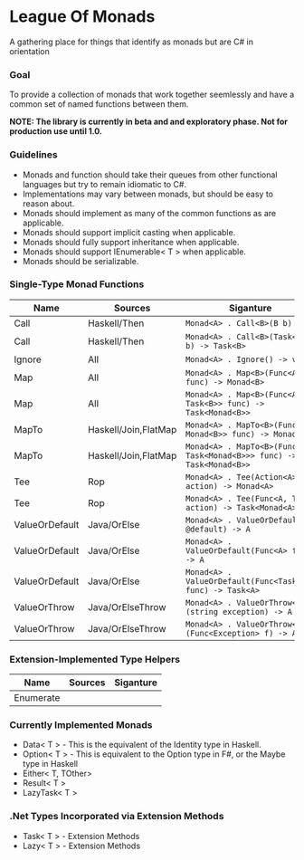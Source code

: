 ﻿# League Of Monads

A gathering place for things that identify as monads but are C# in orientation

### Goal

To provide a collection of monads that work together seemlessly and have a common set of named functions between them.

**NOTE: The library is currently in beta and and exploratory phase.  Not for production use until 1.0.**

### Guidelines
	
* Monads and function should take their queues from other functional languages but try to remain idiomatic to C#.
* Implementations may vary between monads, but should be easy to reason about.
* Monads should implement as many of the common functions as are applicable.
* Monads should support implicit casting when applicable.
* Monads should fully support inheritance when applicable.
* Monads should support IEnumerable< T > when applicable.
* Monads should be serializable.

### Single-Type Monad Functions

| Name            | Sources              | Siganture   |
| ---             | ---                  | ---         |
| Call            | Haskell/Then         | ```Monad<A> . Call<B>(B b) -> B```
| Call            | Haskell/Then         | ```Monad<A> . Call<B>(Task<B> b) -> Task<B>```
| Ignore          | All                  | ```Monad<A> . Ignore() -> void```
| Map             | All                  | ```Monad<A> . Map<B>(Func<A, B> func) -> Monad<B>```
| Map             | All                  | ```Monad<A> . Map<B>(Func<A, Task<B>> func) -> Task<Monad<B>>```
| MapTo           | Haskell/Join,FlatMap | ```Monad<A> . MapTo<B>(Func<A, Monad<B>> func) -> Monad<B>```
| MapTo           | Haskell/Join,FlatMap | ```Monad<A> . MapTo<B>(Func<A, Task<Monad<B>>> func) -> Task<Monad<B>>```
| Tee             | Rop                  | ```Monad<A> . Tee(Action<A> action) -> Monad<A>```
| Tee             | Rop                  | ```Monad<A> . Tee(Func<A, Task> action) -> Task<Monad<A>>```
| ValueOrDefault  | Java/OrElse          | ```Monad<A> . ValueOrDefault(A @default) -> A```
| ValueOrDefault  | Java/OrElse          | ```Monad<A> . ValueOrDefault(Func<A> func) -> A```
| ValueOrDefault  | Java/OrElse          | ```Monad<A> . ValueOrDefault(Func<Task<A>> func) -> Task<A>```
| ValueOrThrow    | Java/OrElseThrow     | ```Monad<A> . ValueOrThrow<E>(string exception) -> A```
| ValueOrThrow    | Java/OrElseThrow     | ```Monad<A> . ValueOrThrow<E>(Func<Exception> f) -> A```

<!-- 
| MapOrCatch      | Rop, C#              | ```Monad<A> . MapOrCatch<B>(Func<A, B> f, Func<A, Exception, Monad<B>> handler) -> Monad<B>``` 
| MapOrThrow      | Rop, C#              | ```Monad<A> . MapOrThrow<B>(Func<A, B> f, Action<A,Exception> handler) -> Monad<B>```) 
| TeeOrCatch      | Rop, C#              | ```Monad<A> . TeeOrCatch(Action<A> f, Action<A, Exception> handler) -> Monadn<A>``` 
| TeeOrThrow      | Rop, C#              | ??? 
-->

<!--
### Multi-Type Monad Functions

| Name            | Sources          | Siganture   |
| ---             | ---              | ---         |
| FirstOrDefault  | New              | ```Monad<A,B> . OtherOrDefault(B @default) -> B```
| FirstOrThrow    | New              | ```Monad<A,B> . OtherOrThrow<E>(string exception) -> B```
| MapAll          | Haskell, Rop     | ```Monad<A,B> . MapAll<C>(Func<A, C> handlerA, Func<B, C> handlerB) -> C```
| MapFirst        | Haskel/Left      | ```Monad<A,B> . MapFirst<C>(Func<A, C> handlerA) -> Option<C>```
| MapSecond       | Haskel/Right     | ```Monad<A,B> . MapSecond<C>(Func<B, C> handlerB) -> Option<C>```
| SecondOrDefault | New              | ```Monad<A,B> . OtherOrDefault(B @default) -> B```
| SecondOrThrow   | New              | ```Monad<A,B> . OtherOrThrow<E>(string exception) -> B```
| TeeFirst        |
| TeeSecond       |

### Functions in Consideration
| Name            | Sources          | Siganture   |
| ---             | ---              | ---         |
| TryMap?         | Rop              | ```Monad<A> . Try<B>(Func<A, B> func) -> Result<B>```
| TryTee?         | Rop, C#          | ???
-->

### Extension-Implemented Type Helpers

| Name            | Sources          | Siganture   |
| ---             | ---              | ---         |
| Enumerate       |                  |

### Currently Implemented Monads

* Data< T > - This is the equivalent of the Identity type in Haskell.
* Option< T > - This is equivalent to the Option type in F#, or the Maybe type in Haskell
* Either< T, TOther>
* Result< T > 
* LazyTask< T > 

### .Net Types Incorporated via Extension Methods

* Task< T > - Extension Methods
* Lazy< T > - Extension Methods

